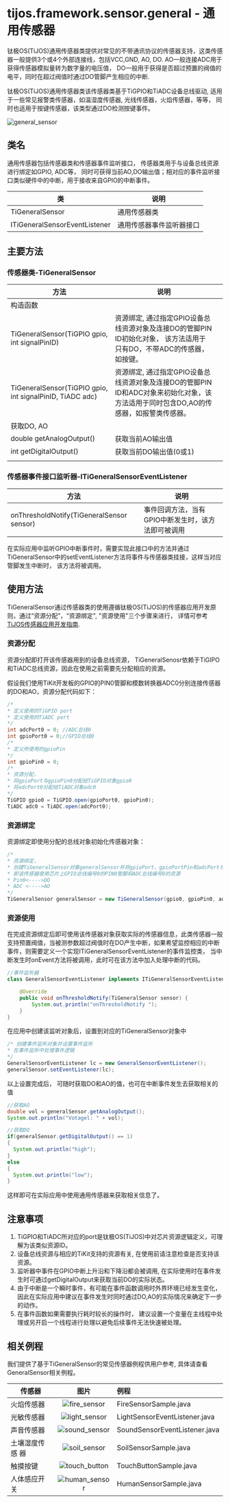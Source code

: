 # tijos.framework.sensor.general - 通用传感器

钛极OS(TiJOS)通用传感器类提供对常见的不带通讯协议的传感器支持，这类传感器一般提供3个或4个外部连接线，包括VCC,GND, AO, DO. AO一般连接ADC用于获得传感器模拟量转为数字量的电压值， DO一般用于获得是否超过预置的阀值的电平，同时在超过阀值时通过DO管脚产生相应的中断.

钛极OS(TiJOS)通用传感器类该传感器类基于TiGPIO和TiADC设备总线驱动, 适用于一些常见报警类传感器，如温湿度传感器, 光线传感器，火焰传感器，等等， 同时也适用于按键传感器，该类型通过DO检测按键事件。

![general_sensor](./img/general_sensor.png)



## 类名

通用传感器包括传感器类和传感器事件监听接口， 传感器类用于与设备总线资源进行绑定如GPIO, ADC等， 同时可获得当前AO,DO输出值；相对应的事件监听接口类似硬件中的中断，用于接收来自GPIO的中断事件。

| 类                             | 说明           |
| ----------------------------- | ------------ |
| TiGeneralSensor               | 通用传感器类       |
| ITiGeneralSensorEventListener | 通用传感器事件监听器接口 |



## 主要方法

### 传感器类-TiGeneralSensor

| 方法                                       | 说明                                       |      |
| ---------------------------------------- | ---------------------------------------- | ---- |
| 构造函数                                     |                                          |      |
| TiGeneralSensor(TiGPIO gpio, int signalPinID) | 资源绑定, 通过指定GPIO设备总线资源对象及连接DO的管脚PIN ID初始化对象， 该方法适用于只有DO，不带ADC的传感器，如按键。 |      |
| TiGeneralSensor(TiGPIO gpio, int signalPinID, TiADC adc) | 资源绑定, 通过指定GPIO设备总线资源对象及连接DO的管脚PIN ID和ADC对象来初始化对象，该方法适用于同时包含DO,AO的传感器，如报警类传感器。 |      |
| 获取DO, AO                                 |                                          |      |
| double getAnalogOutput()                 | 获取当前AO输出值                                |      |
| int getDigitalOutput()                   | 获取当前DO输出值(0或1)                           |      |
|                                          |                                          |      |

### 传感器事件接口监听器-ITiGeneralSensorEventListener

| 方法                                       | 说明                          |
| ---------------------------------------- | --------------------------- |
| onThresholdNotify(TiGeneralSensor sensor) | 事件回调方法，当有GPIO中断发生时，该方法即可被调用 |

在实际应用中监听GPIO中断事件时，需要实现此接口中的方法并通过TiGeneralSensor中的setEventListener方法将事件与传感器类挂接，这样当对应管脚发生中断时， 该方法将被调用。

## 使用方法

TiGeneralSensor通过传感器类的使用遵循钛极OS(TiJOS)的传感器应用开发原则，通过“资源分配”，“资源绑定", "资源使用"三个步骤来进行， 详情可参考[TiJOS传感器应用开发指南](http://dev.tijos.net/manual/tijos_framework_guide/tijos_sensor_application_guide/).

### 资源分配

资源分配即打开该传感器用到的设备总线资源， TiGeneralSenosr依赖于TiGIPO和TiADC总线资源，因此在使用之前需要先分配相应的资源。

假设我们使用TiKit开发板的GPIO的PIN0管脚和模数转换器ADC0分别连接传感器的DO和AO，资源分配代码如下：

```java
/*
* 定义使用的TiGPIO port
* 定义使用的TiADC port
*/
int adcPort0 = 0; //ADC总线0
int gpioPort0 = 0;//GPIO总线0
/*
* 定义所使用的gpioPin
*/
int gpioPin0 = 0;
/*
* 资源分配，
* 将gpioPort与gpioPin0分配给TiGPIO对象gpio0
* 将adcPort0分配给TiADC对象adc0
*/
TiGPIO gpio0 = TiGPIO.open(gpioPort0, gpioPin0);
TiADC adc0 = TiADC.open(adcPort0);
```

### 资源绑定

资源绑定即使用分配的总线对象初始化传感器对象：

```java
/*
* 资源绑定，
* 创建TiGeneralSensor对象generalSensor并将gpioPort、gpioPortPin和adcPort与其绑定
* 即该传感器使用芯片上GPIO总线编号0的PIN0管脚和ADC总线编号0的资源
* Pin0<---->DO
* ADC <---->AO
*/	
TiGeneralSensor generalSensor = new TiGeneralSensor(gpio0, gpioPin0, adc0);
```

### 资源使用

在完成资源绑定后即可使用该传感器对象获取实际的传感器信息，此类传感器一般支持预置阀值，当被测参数超过阀值时在DO产生中断，如果希望监控相应的中断事件，则需要定义一个实现ITiGeneralSensorEventListener的事件监控类， 当中断发生时onEvent方法将被调用，此时可在该方法中加入处理中断的代码。

```java
//事件监听器
class GeneralSensorEventListener implements ITiGeneralSensorEventListener {

	@Override
	public void onThresholdNotify(TiGeneralSensor sensor) {
		System.out.println("onThresholdNotify ");
	}
}

```

在应用中创建该监听对象后，设置到对应的TiGeneralSensor对象中

```java
/* 创建事件监听对象并设置事件监听
* 在事件监听中处理事件逻辑
*/			
GeneralSensorEventListener lc = new GeneralSensorEventListener();
generalSensor.setEventListener(lc);
```

以上设置完成后， 可随时获取DO和AO的值，也可在中断事件发生去获取相关的值

```java
//获取AO
double vol = generalSensor.getAnalogOutput();
System.out.println("Votagel: " + vol);

//获取DO
if(generalSensor.getDigitalOutput() == 1)
{
  System.out.println("high");
}
else
{
  System.out.println("low");
}
```

这样即可在实际应用中使用通用传感器来获取相关信息了。

## 注意事项

1. TiGPIO和TiADC所对应的port是钛极OS(TiJOS)中对芯片资源逻辑定义，可理解为该类似资源ID。
2. 设备总线资源与相应的TiKit支持的资源有关, 在使用前请注意检查是否支持该资源。
3. 监听器中事件在GPIO中断上升沿和下降沿都会被调用, 在实际使用时在事件发生时可通过getDigitalOutput来获取当前DO的实际状态。
4. 由于中断是一个瞬时事件，有可能在事件函数调用时外界环境已经发生变化，因此在实际应用中建议在事件发生时同时通过DO,AO的实际情况来确定下一步的动作。
5. 在事件函数如果需要执行耗时较长的操作时， 建议设置一个变量在主线程中处理或另开启一个线程进行处理以避免后续事件无法快速被处理。

## 相关例程

我们提供了基于TiGeneralSensor的常见传感器例程供用户参考, 具体请查看GeneralSensor相关例程。

| 传感器      |                   图片                    | 例程                            |
| -------- | :-------------------------------------: | :---------------------------- |
| 火焰传感器    |  ![fire_sensor](./img/fire_sensor.png)  | FireSensorSample.java         |
| 光敏传感器    | ![light_sensor](./img/light_sensor.png) | LightSensorEventListener.java |
| 声音传感器    | ![sound_sensor](./img/sound_sensor.png) | SoundSensorEventListener.java |
| 土壤湿度传感 器 |  ![soil_sensor](./img/soil_sensor.png)  | SoilSensorSample.java         |
| 触摸按键     | ![touch_button](./img/touch_button.png) | TouchButtonSample.java        |
| 人体感应开关   | ![human_sensor](./img/human_sensor.png) | HumanSensorSample.java        |

